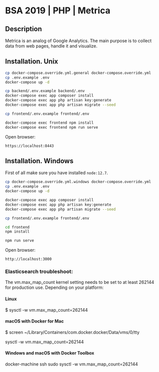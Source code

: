 # BSA 2019 | PHP | Metrica

## Description

Metrica is an analog of Google Analytics. The main purpose is to collect data from web pages, handle it and visualize.

## Installation. Unix

```bash
cp docker-compose.override.yml.general docker-compose.override.yml
cp .env.example .env
docker-compose up -d

cp backend/.env.example backend/.env
docker-compose exec app composer install
docker-compose exec app php artisan key:generate
docker-compose exec app php artisan migrate --seed

cp frontend/.env.example frontend/.env

docker-compose exec frontend npm install
docker-compose exec frontend npm run serve

```

Open browser:

`https://localhost:8443`

## Installation. Windows

First of all make sure you have installed `node:12.7`. 

```bash
cp docker-compose.override.yml.windows docker-compose.override.yml
cp .env.example .env
docker-compose up -d

docker-compose exec app composer install
docker-compose exec app php artisan key:generate
docker-compose exec app php artisan migrate --seed

cp frontend/.env.example frontend/.env

cd frontend
npm install

npm run serve
```

Open browser:

`http://localhost:3000`


### Elasticsearch troubleshoot:

The vm.max_map_count kernel setting needs to be set to at least 262144 for production use. Depending on your platform:

#### Linux

$ sysctl -w vm.max_map_count=262144

#### macOS with Docker for Mac

$ screen ~/Library/Containers/com.docker.docker/Data/vms/0/tty

sysctl -w vm.max_map_count=262144

#### Windows and macOS with Docker Toolbox

docker-machine ssh
sudo sysctl -w vm.max_map_count=262144